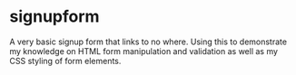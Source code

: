 # signupform
A very basic signup form that links to no where. Using this to demonstrate my knowledge on HTML form manipulation and validation as well as my CSS styling of form elements.

